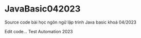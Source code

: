 # JavaBasic042023
Source code bài học ngôn ngữ lập trình Java basic khoá 04/2023

Edit code...
Test Automation 2023
